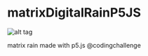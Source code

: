 # matrixDigitalRainP5JS

<img src="https://github.com/matsta25/matrixDigitalRainP5JS/blob/master/matrix_rain.gif" alt="alt tag" style="max-width:100%;">

matrix rain made with p5.js @codingchallenge
